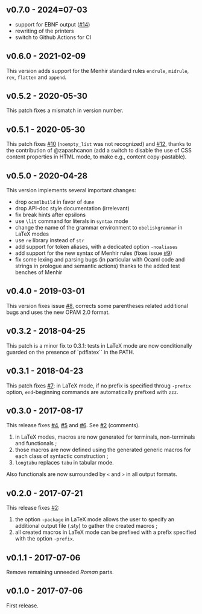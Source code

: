 ## v0.7.0 - 2024=07-03
- support for EBNF output ([#14](https://github.com/Lelio-Brun/Obelisk/issues/14)) 
- rewriting of the printers
- switch to Github Actions for CI

## v0.6.0 - 2021-02-09
This version adds support for the Menhir standard rules `endrule`, `midrule`, `rev`, `flatten` and `append`.

## v0.5.2 - 2020-05-30 
This patch fixes a mismatch in version number.

## v0.5.1 - 2020-05-30 
This patch fixes [#10](https://github.com/Lelio-Brun/Obelisk/issues/10) (`noempty_list` was not recognized) and [#12](https://github.com/Lelio-Brun/Obelisk/issues/12), thanks to the contribution of @zapashcanon (add a switch to disable the use of CSS content properties in HTML mode, to make e.g., content copy-pastable).

## v0.5.0 - 2020-04-28
This version implements several important changes:
- drop `ocamlbuild` in favor of `dune`
- drop API-doc style documentation (irrelevant)
- fix break hints after epsilons 
- use `\lit` command for literals in `syntax` mode
- change the name of the grammar environment to `obeliskgrammar` in LaTeX modes
- use `re` library instead of `str`
- add support for token aliases, with a dedicated option `-noaliases`
- add support for the new syntax of Menhir rules (fixes issue [#9](https://github.com/Lelio-Brun/Obelisk/issues/9)) 
- fix some lexing and parsing bugs (in particular with Ocaml code and strings in prologue and semantic actions) thanks to the added test benches of Menhir

## v0.4.0 - 2019-03-01
This version fixes issue [#8](https://github.com/Lelio-Brun/Obelisk/issues/8), corrects some parentheses related additional bugs and uses the new OPAM 2.0 format.

## v0.3.2 - 2018-04-25
This patch is a minor fix to 0.3.1: tests in LaTeX mode are now conditionally guarded on the presence of `pdflatex`` in the PATH.

## v0.3.1 - 2018-04-23
This patch fixes [#7](https://github.com/Lelio-Brun/Obelisk/issues/7): in LaTeX mode, if no prefix is specified throug `-prefix` option, `end`-beginning commands are automatically prefixed with `zzz`.

## v0.3.0 - 2017-08-17
This release fixes [#4](https://github.com/Lelio-Brun/Obelisk/issues/4), [#5](https://github.com/Lelio-Brun/Obelisk/issues/5) and [#6](https://github.com/Lelio-Brun/Obelisk/issues/6).
See [#2](https://github.com/Lelio-Brun/Obelisk/issues/2) (comments).

1. in LaTeX modes, macros are now generated for terminals, non-terminals and functionals ;
2. those macros are now defined using the generated generic macros for each class of syntactic construction ;
3. `longtabu` replaces `tabu` in tabular mode.

Also functionals are now surrounded by `<` and `>` in all output formats.

## v0.2.0 - 2017-07-21
This release fixes [#2](https://github.com/Lelio-Brun/Obelisk/issues/2):

1. the option `-package` in LaTeX mode allows the user to specify an additional output file (.sty) to gather the created macros ;
2. all created macros in LaTeX mode can be prefixed with a prefix specified with the option `-prefix`.

## v0.1.1 - 2017-07-06
Remove remaining unneeded *Roman* parts.

## v0.1.0 - 2017-07-06
First release.
